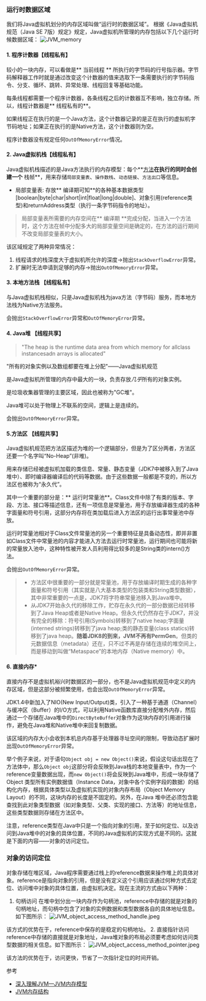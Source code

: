 ### 运行时数据区域
我们将Java虚拟机划分的内存区域叫做“运行时的数据区域”。
根据《Java虚拟机规范（Java SE 7版）规定》规定，Java虚拟机所管理的内存包括以下几个运行时候数据区域：
![JVM_memory](http://ovn0i3kdg.bkt.clouddn.com/JVM_memory.jpeg)

#### 1. 程序计数器【线程私有】
较小的一块内存，可以看做是** 当前线程 ** 所执行的字节码的行号指示器。字节码解释器工作时就是通过改变这个计数器的值来选取下一条需要执行的字节码指令、分支、循环、跳转、异常处理、线程回复等基础功能。

每条线程都需要一个程序计数器，各条线程之后的计数器互不影响，独立存储。所以，线程计数器是** 线程私有的**。

如果线程正在执行的是一个Java方法，这个计数器记录的是正在执行的虚拟机字节码地址；如果正在执行的是Native方法，这个计数器则为空。

程序计数器没有规定任何`OutOfMemoryError`情况。

#### 2. Java虚拟机栈【线程私有】
Java虚拟机栈描述的是Java方法执行的内存模型：每个**<u>方法</u>**在执行的同时会创建一个** 栈帧**，用来存储`局部变量表`、`操作数栈`、`动态链接`、`方法出口`等信息。
  * 局部变量表: 存放** 编译期可知**的各种基本数据类型[boolean|byte|char|short|int|float|long|double]、对象引用(reference类型)和returnAddress类型（执行一条字节码指令的地址）。
> 局部变量表所需要的内存空间在** 编译期 **完成分配，当进入一个方法时，这个方法在帧中分配多大的局部变量空间是确定的，在方法的运行期间不改变局部变量表的大小。

该区域规定了两种异常情况：
1. 线程请求的栈深度大于虚拟机所允许的深度->抛出`StackOverflowError`异常。
2. 扩展时无法申请到足够的内存->抛出`OutOfMemoryError`异常。

#### 3. 本地方法栈 【线程私有】
与Java虚拟机栈相似，只是Java虚拟机栈为java方法（字节码）服务，而本地方法栈为Native方法服务。

会抛出`StackOverflowError`异常和`OutOfMemoryError`异常。

#### 4. Java堆 【线程共享】
> "The heap is the runtime data area from which memory for allclass instancesadn arrays is allocated"
>
"所有的对象实例以及数组都要在堆上分配"——Java虚拟机规范

是Java虚拟机所管理的内存中最大的一块，负责存放*几乎*所有的对象实例。

是垃圾收集器管理的主要区域，因此也被称为"GC堆"。

Java堆可以处于物理上不联系的空间，逻辑上是连续的。

会抛出`OutOfMemoryError`异常。

#### 5.方法区 【线程共享】
Java虚拟机规范把方法区描述为堆的一个逻辑部分，但是为了区分两者，方法区还要一个名字叫“No-Heap”(非堆)。

用来存储已经被虚拟机加载的类信息、常量、静态变量（JDK7中被移入到了Java堆中）、即时编译器编译后的代码等数据。由于这些数据一般都是不变的，所以方法区也被称为“永久代”。

其中一个重要的部分是：** 运行时常量池**。Class文件中除了有类的版本、字段、方法、接口等描述信息，还有一项信息是常量池，用于存放编译器生成的各种字面量和符号引用，这部分内存将在类加载后进入方法区的运行出事常量池中存放。

运行时常量池相对于Class文件常量池的另一个重要特征是具备动态性，即并非置如Class文件中常量池的内容才能进入方法去运行时常量池，运行期间也可能将新的常量放入池中，这种特性被开发人员利用得比较多的是String类的intern()方法。

会抛出`OutOfMemoryError`异常。

> * 方法区中很重要的一部分就是常量池，用于存放编译时期生成的各种字面量和符号引用（其实就是八大基本类型的包装类和String类型数据），其中非常重要的一点是，JDK7将字符串常量池移入到Java堆中。
> * 从JDK7开始永久代的移除工作，贮存在永久代的一部分数据已经转移到了Java Heap或者是Native Heap。但永久代仍然存在于JDK7，并没有完全的移除：符号引用(Symbols)转移到了native heap;字面量(interned strings)转移到了java heap;类的静态变量(class statics)转移到了java heap。**随着JDK8的到来，JVM不再有PermGen**。但类的元数据信息（metadata）还在，只不过不再是存储在连续的堆空间上，而是移动到叫做“Metaspace”的本地内存（Native memory）中。



#### 6. 直接内存*
直接内存不是虚拟机裕兴时数据区的一部分，也不是Java虚拟机规范中定义的内存区域，但是这部分被频繁使用，也会出现`OutOfMemoryError`异常。

JDK1.4中新加入了NIO(New Input/Output)类，引入了一种基于通道（Channel）与缓冲区（Buffer）的I/O方式，可以利用Native函数库直接分配堆外内存，然后通过一个存储在Java堆中的`DirectByteBuffer`对象作为这块内存的引用进行操作，避免在Java堆和Native堆中来回复制数据。

该区域的内存大小会收到本机总内存基于处理器寻址空间的限制，导致动态扩展时出现`OutOfMemoryError`异常。

举个例子来说，对于语句`Object obj = new Object()`来说，假设这句话出现在了方法体中，那么`Object obj`这部分将会反映到Java栈的本地变量表中，作为一个reference变量数据出现，而`new Object()`将会反映到Java堆中，形成一块存储了Object 类型所有实例数据值（Instance Data，对象中各个实例字段的数据）的结构化内存，根据具体类型以及虚拟机实现的对象内存布局（Object Memory Layout）的不同，这块内存的长度是不固定的。另外，在Java 堆中还必须包含能查找到此对象类型数据（如对象类型、父类、实现的接口、方法等）的地址信息，这些类型数据则存储在方法区中。

注意，reference类型在Java中只是一个指向对象的引用，至于如何定位、以及访问到Java堆中的对象的具体位置，不同的Java虚拟机的实现方式是不同的。这就是下面的内容——对象的访问定位。

### 对象的访问定位
对象存储在堆区域，Java程序需要通过栈上的reference数据来操作堆上的具体对象。reference是指向对象的引用，但是没有定义这个引用应该通过何种方式去定位、访问堆中对象的具体位置，由虚拟机决定。现在主流的方式由以下两种：
1. 句柄访问
在堆中划分出一块内存作为句柄池，reference中存储的就是对象的句柄地址，而句柄中包含了对象的实例数据和类型数据各自的具体地址信息。如下图所示：
![JVM_object_access_method_handle.jpeg](http://ovn0i3kdg.bkt.clouddn.com/JVM_object_access_method_handle.jpeg)

  该方式的优势在于，reference中保存的是稳定的句柄地址。
2. 直接指针访问
reference中存储的直接就是对象地址，Java堆对象的布局必须要考虑如何访问类型数据的相关信息。如下图所示：
![JVM_object_access_method_pointer.jpeg](http://ovn0i3kdg.bkt.clouddn.com/JVM_object_access_method_pointer.jpeg)

  该方法的优势在于，访问更快，节省了一次指针定位的时间开销。

参考
* [深入理解JVM—JVM内存模型](http://yhjhappy234.blog.163.com/blog/static/316328322011101723933875/)
* [JVM内存结构](https://www.cnblogs.com/ityouknow/p/5610232.html)
